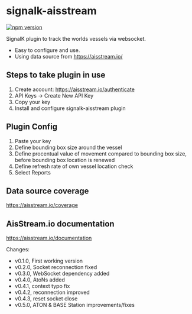 # signalk-aisstream
[![npm version](https://badge.fury.io/js/signalk-aisstream.svg)](https://badge.fury.io/js/signalk-aisstream)

SignalK plugin to track the worlds vessels via websocket.
- Easy to configure and use.
- Using data source from https://aisstream.io/

## Steps to take plugin in use
1) Create account: https://aisstream.io/authenticate
2) API Keys -> Create New API Key
3) Copy your key
4) Install and configure signalk-aisstream plugin

## Plugin Config
1) Paste your key
2) Define bounding box size around the vessel
3) Define procentual value of movement compared to bounding box size, before bounding box location is renewed
4) Define refresh rate of own vessel location check 
5) Select Reports

## Data source coverage
https://aisstream.io/coverage

## AisStream.io documentation
https://aisstream.io/documentation

Changes:
- v0.1.0, First working version
- v0.2.0, Socket reconnection fixed
- v0.3.0, WebSocket dependency added
- v0.4.0, AtoNs added
- v0.4.1, context typo fix
- v0.4.2, reconnection improved
- v0.4.3, reset socket close
- v0.5.0, ATON & BASE Station improvements/fixes
